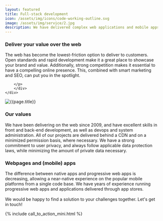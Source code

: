 ```yaml
---
layout: featured
title: Full-stack development
icon: /assets/img/icons/code-working-outline.svg
image: /assets/img/service/2.jpg
description: We have delivered complex web applications and mobile apps.
---
```


<div class="row">
    <div class="col-md-12">
        <div class="service-details mb-40">
            <h3>Deliver your value over the web</h3>
            <p>The web has become the lowest-friction option to deliver to customers. Open standards and rapid development make it a great place to showcase your brand and value.
	    Additionally, strong competition makes it essential to have a compelling online presence.
	    This, combined with smart marketing and SEO, can put you in the spotlight.

	    </p>
        </div>
    </div>
</div>
<div class="row">
    <div class="col-xl-6 col-lg-12">
        <div class="s-details-img mb-30">
            <img src="{{site.baseurl}}/assets/img/service/3.jpg" alt="{{page.title}}">
        </div>
    </div>
    <div class="col-xl-6 col-lg-12">
        <div class="service-details mb-40">
            <h3>Our values</h3>
	    <p>
		    We have been delivering on the web since 2009, and have excellent skills in front and back-end development, as well as devops and system administration.
		    All of our projects are delivered behind a CDN and on a minimized permission basis, where necessary.
		    We have a strong commitment to user privacy, and always follow applicable data protection laws, while minimizing the amount of private data necessary.
	    </p>
        </div>
    </div>
</div>
<div class="service-details mb-30">
    <h3>Webpages and (mobile) apps</h3>
    <p>The difference between native apps and progressive web apps is decreasing,
    allowing a near-native experience on the popular mobile platforms from a single code base.
    We have years of experience running progressive web apps and applications delivered through app stores.
    <br />
    <br />
    We would be happy to find a solution to your challenges together.
    Let's get in touch!</p>
    {% include call_to_action_mini.html %}
</div>
